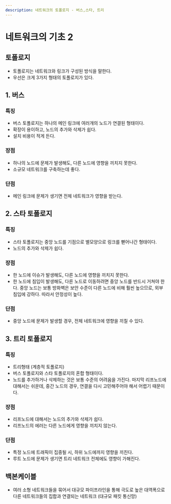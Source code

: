 ```yaml
---
description: 네트워크의 토폴로지 - 버스,스타, 트리
---
```


# 네트워크의 기초 2

## 토폴로지

* 토폴로지는 네트워크와 링크가 구성된 방식을 말한다.&#x20;
* 우선은 크게 3가지 형태의 토폴로지가 있다.&#x20;

## 1. 버스

### 특징&#x20;

* 버스 토폴로지는 하나의 메인 링크에 여러개의 노드가 연결된 형태이다.&#x20;
* 확장이 용이하고, 노드의 추가와 삭제가 쉽다.&#x20;
* 설치 비용이 적게 든다.&#x20;

### 장점&#x20;

* 하나의 노드에 문제가 발생해도, 다른 노드에 영향을 끼치지 못한다.&#x20;
* 소규모 네트워크를 구축하는데 좋다.&#x20;

### 단점&#x20;

* 메인 링크에 문제가 생기면 전체 네트워크가 영향을 받는다.&#x20;



## 2. 스타 토폴로지

### 특징&#x20;

* 스타 토폴로지는 중앙 노드를 기점으로 별모양으로 링크를 뻗어나간 형태이다.&#x20;
* 노드의 추가와 삭제가 쉽다.&#x20;

### 장점&#x20;

* 한 노드에 이슈가 발생해도, 다른 노드에 영향을 끼치지 못한다.&#x20;
* 한 노드에 침입이 발생해도, 다른 노드로 이동하려면 중앙 노드를 반드시 거쳐야 한다. 중앙 노드는 보통 방화벽은 보안 수준이 다른 노드에 비해 훨씬 높으므로, 외부 침입에 강하다. 따라서 안정성이 높다.&#x20;

### 단점&#x20;

* 중앙 노드에 문제가 발생할 경우, 전체 네트워크에 영향을 끼칠 수 있다.&#x20;

## 3. 트리 토폴로지&#x20;

### 특징&#x20;

* 트리형태 (계층적 토폴로지)
* 버스 토폴로지와 스타 토폴로지의 혼합 형태이다.&#x20;
* 노드를 추가하거나 삭제하는 것은 보통 수준의 어려움을 가진다. 마지막 리프노드에 대해서는 쉬운데, 중간 노드의 경우, 연결을 다시 고민해주어야 해서 어렵기 때문이다.&#x20;

### 장점&#x20;

* 리프노드에 대해서는 노드의 추가와 삭제가 쉽다.&#x20;
* 리프노드의 에러는 다른 노드에게 영향을 끼치지 않는다.&#x20;

### 단점&#x20;

* 특정 노드에 트래픽이 집중될 시, 하위 노드에까지 영향을 끼친다.&#x20;
* 루트 노드에 문제가 생기면 트리 네트워크 전체에도 영향이 가해진다.&#x20;

## 백본케이블&#x20;

* 여러 소형 네트워크들을 묶어서 대규모 파이프라인을 통해 극도로 높은 대역폭으로 다른 네트워크들의 집합과 연결되는 네트워크 (대규모 패킷 통신망)&#x20;


